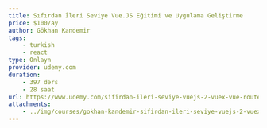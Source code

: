 ```yaml
---
title: Sıfırdan İleri Seviye Vue.JS Eğitimi ve Uygulama Geliştirme
price: $100/ay
author: Gökhan Kandemir
tags:
    - turkish
    - react
type: Onlayn
provider: udemy.com
duration:
    - 397 dərs
    - 28 saat
url: https://www.udemy.com/sifirdan-ileri-seviye-vuejs-2-vuex-vue-router-egitim-seti/
attachments:
    - ../img/courses/gokhan-kandemir-sifirdan-ileri-seviye-vuejs-2-vuex-vue-router-egitim-seti.jpg
---
```

